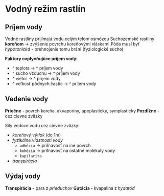 # Vodný režim rastlín

## Príjem vody
Vodné rastliny prijímajú vodu celým telom osmózou
Suchozemské rastliny **koreňom** -> zvýšenie povrchu koreňovými vláskami
Pôda musí byť *hypotonická* - prehnojenie tomu bráni (fyziologické sucho)

**Faktory ovplyvňujúce príjem vody**:
- ^ teplota -> ^ príjem vody
- ^ sucho vzduchu -> ^ príjem vody
- ^ vietor -> ^ príjem vody
- ^ veľkosť pôdnych častíc -> ^ príjem vody

## Vedenie vody
**Priečne** - povrch koreňa, akvaporíny, apoplasticky, symplasticky
**Pozdĺžne** - cez cievne zväzky

Sily vedúce vodu cez cievne zväzky:
- *koreňový výtlak* (do 1m)
- *fyzikálne vlastnosti vody*
	- `adhézia` -> priľnavosť na iné povrch
	- `kohézia` -> priľnavosť na ostatné molekuly vody
	- `kapilarita`
- *transpirácia*

## Výdaj vody
**Transpirácia** - para z *prieduchov*
**Gutácia** - kvapalina z *hydatód*